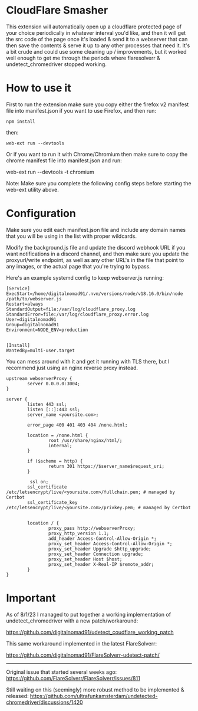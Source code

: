 # CloudFlare Smasher

This extension will automatically open up a cloudflare protected page of your choice periodically in whatever interval you'd like, and then it will get the src code of the page once it's loaded & send it to a webserver that can  then save the contents & serve it up to any other processes that need it. It's a bit crude and could use some cleaning up / improvements, but it worked well enough to get me through the periods where flaresolverr & undetect_chromedriver stopped working.

# How to use it

First to run the extension make sure you copy either the firefox v2 manifest file into manifest.json if you want to use Firefox, and then run:

```npm install```

then:

```web-ext run --devtools```

 Or if you want to run it with Chrome/Chromium then make sure to copy the chrome manifest file into manifest.json and run:

 web-ext run --devtools -t chromium 

 Note: Make sure you complete the following config steps before starting the web-ext utility above.

# Configuration

Make sure you edit each manifest.json file and include any domain names that you will be using in the list with proper wildcards. 

Modify the background.js file and update the discord webhook URL if you want notifications in a discord channel, and then make sure you update the proxyurl/write endpoint, as well as any other URL's in the file that point to any images, or the actual page that you're trying to bypass.

Here's an example systemd config to keep webserver.js running:

```
[Service]
ExecStart=/home/digitalnomad91/.nvm/versions/node/v18.16.0/bin/node /path/to/webserver.js
Restart=always
StandardOutput=file:/var/log/cloudflare_proxy.log
StandardError=file:/var/log/cloudflare_proxy.error.log
User=digitalnomad91
Group=digitalnomad91
Environment=NODE_ENV=production


[Install]
WantedBy=multi-user.target
```
You can mess around with it and get it running with TLS there, but I recommend just using an nginx reverse proxy instead.

```
upstream webserverProxy {
        server 0.0.0.0:3004;
}

server {
        listen 443 ssl;
        listen [::]:443 ssl;
        server_name <yoursite.com>;

        error_page 400 401 403 404 /none.html;

        location = /none.html {
                root /usr/share/nginx/html/;
                internal;
        }

        if ($scheme = http) {
                return 301 https://$server_name$request_uri;
        }

         ssl on;
        ssl_certificate /etc/letsencrypt/live/<yoursite.com>/fullchain.pem; # managed by Certbot
        ssl_certificate_key /etc/letsencrypt/live/<yoursite.com>/privkey.pem; # managed by Certbot


        location / {
                proxy_pass http://webserverProxy;
                proxy_http_version 1.1;
                add_header Access-Control-Allow-Origin *;
                proxy_set_header Access-Control-Allow-Origin *;
                proxy_set_header Upgrade $http_upgrade;
                proxy_set_header Connection upgrade;
                proxy_set_header Host $host;
                proxy_set_header X-Real-IP $remote_addr;
        }
}

```

# Important

As of 8/1/23 I managed to put together a working implementation of undetect_chromedriver with a new patch/workaround:

https://github.com/digitalnomad91/udetect_coudflare_working_patch

This same workaround implemented in the latest FlareSolverr:

https://github.com/digitalnomad91/FlareSolverr-udetect-patch/

-------------------------------------------------

Original issue that started several weeks ago:
https://github.com/FlareSolverr/FlareSolverr/issues/811

Still waiting on this (seemingly) more robust method to be implemented & released:
https://github.com/ultrafunkamsterdam/undetected-chromedriver/discussions/1420

